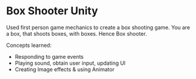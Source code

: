 # Box Shooter Unity

Used first person game mechanics to create a box shooting game. You are a box, that shoots boxes, with boxes. Hence Box shooter.

Concepts learned: 
- Responding to game events 
- Playing sound, obtain user input, updating UI
- Creating Image effects & using Animator
